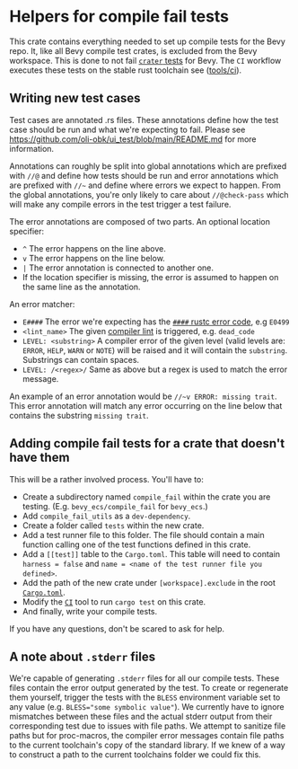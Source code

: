 # Helpers for compile fail tests

This crate contains everything needed to set up compile tests for the Bevy repo. It, like all Bevy compile test crates, is excluded from the Bevy workspace. This is done to not fail [`crater` tests](https://github.com/rust-lang/crater) for Bevy. The `CI` workflow executes these tests on the stable rust toolchain see ([tools/ci](../../tools/ci/src/main.rs)).

## Writing new test cases

Test cases are annotated .rs files. These annotations define how the test case should be run and what we're expecting to fail. Please see <https://github.com/oli-obk/ui_test/blob/main/README.md> for more information.

Annotations can roughly be split into global annotations which are prefixed with `//@` and define how tests should be run and error annotations which are prefixed with `//~` and define where errors we expect to happen. From the global annotations, you're only likely to care about `//@check-pass` which will make any compile errors in the test trigger a test failure.

The error annotations are composed of two parts.
An optional location specifier:

- `^` The error happens on the line above.
- `v` The error happens on the line below.
- `|` The error annotation is connected to another one.
- If the location specifier is missing, the error is assumed to happen on the same line as the annotation.

An error matcher:

- `E####` The error we're expecting has the [`####` rustc error code](https://doc.rust-lang.org/error_codes/error-index.html), e.g `E0499`
- `<lint_name>` The given [compiler lint](https://doc.rust-lang.org/rustc/lints/index.html) is triggered, e.g. `dead_code`
- `LEVEL: <substring>` A compiler error of the given level (valid levels are: `ERROR`, `HELP`, `WARN` or `NOTE`) will be raised and it will contain the `substring`. Substrings can contain spaces.
- `LEVEL: /<regex>/` Same as above but a regex is used to match the error message.

An example of an error annotation would be `//~v ERROR: missing trait`. This error annotation will match any error occurring on the line below that contains the substring `missing trait`.

## Adding compile fail tests for a crate that doesn't have them

This will be a rather involved process. You'll have to:

- Create a subdirectory named `compile_fail` within the crate you are testing. (E.g. `bevy_ecs/compile_fail` for `bevy_ecs`.)
- Add `compile_fail_utils` as a `dev-dependency`.
- Create a folder called `tests` within the new crate.
- Add a test runner file to this folder. The file should contain a main function calling one of the test functions defined in this crate.
- Add a `[[test]]` table to the `Cargo.toml`. This table will need to contain `harness = false` and `name = <name of the test runner file you defined>`.
- Add the path of the new crate under `[workspace].exclude` in the root [`Cargo.toml`](../../Cargo.toml).
- Modify the [`CI`](../../tools/ci/) tool to run `cargo test` on this crate.
- And finally, write your compile tests.

If you have any questions, don't be scared to ask for help.

## A note about `.stderr` files

We're capable of generating `.stderr` files for all our compile tests. These files contain the error output generated by the test. To create or regenerate them yourself, trigger the tests with the `BLESS` environment variable set to any value (e.g. `BLESS="some symbolic value"`). We currently have to ignore mismatches between these files and the actual stderr output from their corresponding test due to issues with file paths. We attempt to sanitize file paths but for proc-macros, the compiler error messages contain file paths to the current toolchain's copy of the standard library. If we knew of a way to construct a path to the current toolchains folder we could fix this.
